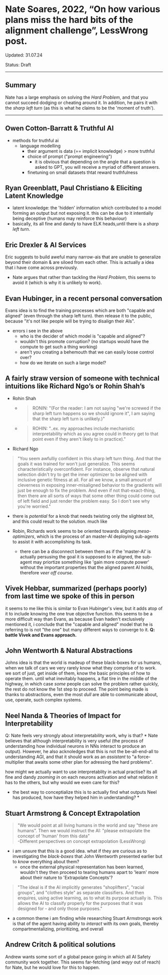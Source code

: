 # Nate Soares, 2022, “On how various plans miss the hard bits of the alignment challenge”, LessWrong post.

Updated: 31.07.24

Status: Draft

---
## Summary
Nate has a large emphasis on solving the *Hard Problem*, and that you cannot succeed dodging or cheating around it.
In addition, he pairs it with the *sharp left turn* (as this is what he claims to be the 'moment of truth').

---
## Owen Cotton-Barratt & Truthful AI 
* methods for truthful ai
    * language modelling
        * their argument is data (== implicit knowledge) > more truthful
        * choice of prompt ("prompt engineering")
            * it is obvious that depending on the angle that a question is asked to GPT, you will receive a myriad of different answers.
        * finetuning on small datasets thtat reward truthfulness

## Ryan Greenblatt, Paul Christiano & Eliciting Latent Knowledge
* latent knowledge: the 'hidden' information which contributed to a model forming an output but not exposing it. this can be due to it intentially being deceptive (humans may reinforce this behaviour)
* basically, its all fine and dandy to have ELK heads,until there is a *sharp left turn*.

## Eric Drexler & AI Services
Eric suggests to build aweful many narrow-ais that are unable to generalize beyond their domain & are siloed from each other. 
This is actually a idea that i have come across previously.  

* Nate argues that rather than tackling the *Hard Problem*, this seems to avoid it (which is why it is unlikely to work).

## Evan Hubinger, in a recent personal conversation
Evans idea is to find the training processes which are both "capable and aligned" (even through the sharp left turn). then release it to the public, because "it's not like people will be trying to disalign their AIs".
* errors i see in the above
    * who is the decider of which model is "capable and aligned"?
    * wouldn't this promote corruption? (no startups would have the compute to get such a thing working)
    * aren't you creating a behemouth that we can easily loose control over?
    * how do we iterate on such a large model? 

## A fairly straw version of someone with technical intuitions like Richard Ngo’s or Rohin Shah’s
* Rohin Shah
    * > RONIN: "(For the reader: I am not saying "we're screwed if the sharp left turn happens so we should ignore it", I am saying that the sharp left turn is unlikely.)"
    * > ROHIN: "..ex. my approaches include mechanistic interpretability which as you agree could in theory get to that point even if they aren't likely to in practice)."
* Richard Ngo
> "You seem awfulliy confident in this sharp left turn thing. And that the goals it was trained for won't just generalize. This seems characteristically overconfident. For instance, observe that natural selection didn't try to get the inner optimizer to be aligned with inclusive genetic fitness at all. For all we know, a small amount of cleverness in exposing inner-misaligned behavior to the gradients will just be enough to fix the problem. And even if not that-exact-thing, then there are all sorts of ways that some other thing could come out of left field and just render the problem easy. So I don't see why you're worried."
* there is *potential* for a knob that needs twisting only the slightest bit, and this could result to the solution. much like 

* Robin, Richards work seems to be oriented towards aligning *mesa-optimizers*, which is the process of an master-AI deploying sub-agents to assist it with accomplishing its task.
    * there can be a disconnect between them as if the 'master-AI' is actually persusing the goal it is supposed to ie aligned, the sub-agent may priortize something like 'gain more compute power' without the important properties that the aligned parent AI holds, therefore *veer off course*.


## Vivek Hebbar, summarized (perhaps poorly) from last time we spoke of this in person
it seems to me like this is similar to Evan Hubinger's view, but it adds atop of it to include knowing the one true objective function. this seems to be a more difficult way than Evans, as because Evan haden't exclusively mentioned it, i conclude that the "capable and aligned" model that he is referring to is not "the one" but many different ways to converge to it.
**Q: battle Vivek and Evans approach.**

## John Wentworth & Natural Abstractions
Johns idea is that the world is madeup of these black-boxes for us humans, when we talk of cars we very rarely know what they comprise of to work. we sort of just, get inside of them, know the basic principles of how to operate them. until what inevitably happens, a flat tire in the middle of the highway, in which case *some* people can solve the problem rather quickly, the rest do not know the 1st step to proceed. 
The point being made is thanks to abstractions, even the most *dull* are able to communicate about, use, operate, such complex systems.

## Neel Nanda & Theories of Impact for Interpretability
Q: Nate feels very strongly about interpretability work, why is that?
    * Nate believes that although interpretability is very useful (the process of understanding how individual neurons in NNs interact to produce an output). However, he also acknoledges that this is not the be-all-end-all to understanding AGI, and that it should work as an *assistant* to "a force-multiplier that awaits some other plan for adressing the hard problems".

how might we actually want to use interpretablity in actual practise? its all fine and dandy *zooming in* on each neurons activation and what relation it has to the others, but why would we even care for this?
* the best way to conceptialize this is to actually find what outputs Neel has produced, how have they helped him in understanding?
    * 


## Stuart Armstrong & Concept Extrapolation
> "We would point at all living humans in the world and say "these are humans". Then we would instruct the AI: "please extrapolate the concept of 'human' from this data" <br> -Different perspectives on concept extrapolation (LessWrong) 
* i am unsure that this is a good idea. what if they are curious as to investigating the *black-boxes* that John Wentworth presented earlier but to *know* everything about them?
    * once the external physical representation has been learned, wouldn't they then proceed to tearing humans apart to 'learn' more about their nature to 'Extrapolate Concepts'?

> "The ideal is if the AI implicitly generates "shoplifters", "racial groups", and "clothes style" as separate classifiers. And then enquires, using active learning, as to what its purpose actually is. This allows the AI to classify properly for the purposes that it was designed for - and only those purposes."

* a common theme i am finding while researching Stuart Armstrongs work is that of the agent having ability to *interact* with its own goals, thereby compartmentalizing, prioritizing, and overall  

## Andrew Critch & political solutions
Andrew wants some sort of a global peace going in which all AI Safety community work together.
This seems far-fetching (and *wayy* out of reach) for Nate, but he would love for this to happen.
